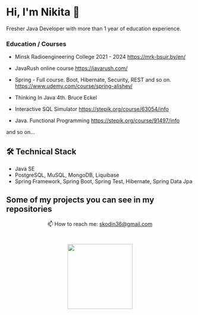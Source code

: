 # Hi, I'm Nikita 👋
Fresher Java Developer with more than 1 year of education experience.

### Education / Courses
*   Minsk Radioengineering College
  2021 - 2024
  https://mrk-bsuir.by/en/

*   JavaRush online course
  https://javarush.com/

*   Spring - Full course. Boot, Hibernate, Security, REST and so on.
  https://www.udemy.com/course/spring-alishev/

*   Thinking In Java 4th. Bruce Eckel

*   Interactive SQL Simulator
  https://stepik.org/course/63054/info

*   Java. Functional Programming
  https://stepik.org/course/91497/info

and so on...

## 🛠 Technical Stack
*   Java SE
*   PostgreSQL, MuSQL, MongoDB, Liquibase
*   Spring Framework, Spring Boot, Spring Test, Hibernate, Spring Data Jpa

## Some of my projects you can see in my repositories

<p align='center'>
   📫 How to reach me: <a href='mailto:skodin36@gmail.com'>skodin36@gmail.com</a>
</p>

<div align="center" style="margin: 40px 0">
   <a href="https://github.com/nikita-skodin/github-profile-views-counter">
       <img width="175px" src="https://komarev.com/ghpvc/?username=nikita-skodin&color=DE002D">
   </a>
</div>
